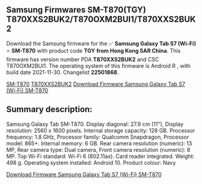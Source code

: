 <h2>Samsung Firmwares SM-T870(TGY) T870XXS2BUK2/T870OXM2BUI1/T870XXS2BUK2</h2>
Download the Samsung firmware for the ✅ <strong>Samsung Galaxy Tab S7 (Wi-Fi) </strong> ⭐ <strong>SM-T870</strong> with product code <strong>TGY</strong> <strong> from Hong Kong SAR China</strong>. This firmware has version number PDA <strong>T870XXS2BUK2</strong> and CSC T870OXM2BUI1. The operating system of this firmware is Android R , with build date 2021-11-30. Changelist <strong>22501868</strong>.


[SM-T870](https://samfirm.shop/samsung/model/SM-T870)
[T870XXS2BUK2](https://samfirm.shop/samsung/pda/T870XXS2BUK2)
[Download Firmware Samsung Galaxy Tab S7 (Wi-Fi) SM-T870](https://samfirm.shop/samsung/firmware/478877)
<h2>Summary description:</h2>
<p>Samsung Galaxy Tab SM-T870. Display diagonal: 27.9 cm (11"), Display resolution: 2560 x 1600 pixels. Internal storage capacity: 128 GB. Processor frequency: 1.8 GHz, Processor family: Qualcomm Snapdragon, Processor model: 865+. Internal memory: 6 GB. Rear camera resolution (numeric): 13 MP, Rear camera type: Dual camera, Front camera resolution (numeric): 8 MP. Top Wi-Fi standard: Wi-Fi 6 (802.11ax). Card reader integrated. Weight: 498 g. Operating system installed: Android 10. Product colour: Navy</p>


[Download Firmware Samsung Galaxy Tab S7 (Wi-Fi) SM-T870](https://samfirm.shop/samsung/firmware/478877)
